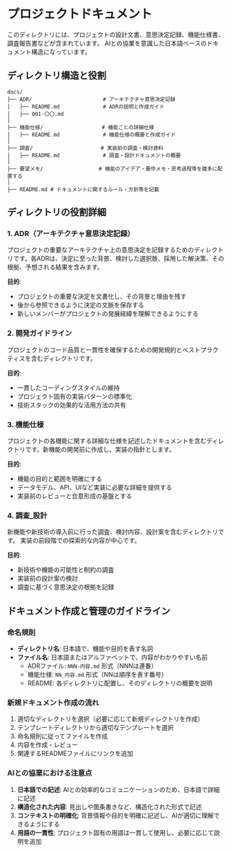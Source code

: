 # プロジェクトドキュメント

このディレクトリには、プロジェクトの設計文書、意思決定記録、機能仕様書、調査報告書などが含まれています。
AIとの協業を意識した日本語ベースのドキュメント構造になっています。

## ディレクトリ構造と役割

```
docs/
├── ADR/                       # アーキテクチャ意思決定記録
│   ├── README.md              # ADRの説明と作成ガイド
│   ├── 001-〇〇.md
│
├── 機能仕様/                   # 機能ごとの詳細仕様
│   ├── README.md              # 機能仕様の概要と作成ガイド
│
├── 調査/                      # 実装前の調査・検討資料
│   ├── README.md              # 調査・設計ドキュメントの概要
│
├── 要望メモ/                  # 機能のアイデア・要件メモ・思考過程等を雑多に配置する
│
├── README.md # ドキュメントに関するルール・方針等を記載
```

## ディレクトリの役割詳細

### 1. ADR（アーキテクチャ意思決定記録）

プロジェクトの重要なアーキテクチャ上の意思決定を記録するためのディレクトリです。各ADRは、決定に至った背景、検討した選択肢、採用した解決策、その根拠、予想される結果を含みます。

**目的**:
- プロジェクトの重要な決定を文書化し、その背景と理由を残す
- 後から参照できるように決定の文脈を保存する
- 新しいメンバーがプロジェクトの発展経緯を理解できるようにする

### 2. 開発ガイドライン

プロジェクトのコード品質と一貫性を確保するための開発規約とベストプラクティスを含むディレクトリです。

**目的**:
- 一貫したコーディングスタイルの維持
- プロジェクト固有の実装パターンの標準化
- 技術スタックの効果的な活用方法の共有


### 3. 機能仕様

プロジェクトの各機能に関する詳細な仕様を記述したドキュメントを含むディレクトリです。新機能の開発前に作成し、実装の指針とします。

**目的**:
- 機能の目的と範囲を明確にする
- データモデル、API、UIなど実装に必要な詳細を提供する
- 実装前のレビューと合意形成の基盤とする

### 4. 調査_設計

新機能や新技術の導入前に行った調査、検討内容、設計案を含むディレクトリです。
実装の前段階での探索的な内容が中心です。

**目的**:
- 新技術や機能の可能性と制約の調査
- 実装前の設計案の検討
- 調査に基づく意思決定の根拠を記録

## ドキュメント作成と管理のガイドライン

### 命名規則

- **ディレクトリ名**: 日本語で、機能や目的を表す名詞
- **ファイル名**: 日本語またはアルファベットで、内容がわかりやすい名前
  - ADRファイル: `NNN-内容.md` 形式（NNNは連番）
  - 機能仕様: `NN_内容.md` 形式（NNは順序を表す番号）
  - README: 各ディレクトリに配置し、そのディレクトリの概要を説明

### 新規ドキュメント作成の流れ

1. 適切なディレクトリを選択（必要に応じて新規ディレクトリを作成）
2. テンプレートディレクトリから適切なテンプレートを選択
3. 命名規則に従ってファイルを作成
4. 内容を作成・レビュー
5. 関連するREADMEファイルにリンクを追加

### AIとの協業における注意点

1. **日本語での記述**: AIとの効率的なコミュニケーションのため、日本語で詳細に記述
2. **構造化された内容**: 見出しや箇条書きなど、構造化された形式で記述
3. **コンテキストの明確化**: 背景情報や目的を明確に記述し、AIが適切に理解できるようにする
4. **用語の一貫性**: プロジェクト固有の用語は一貫して使用し、必要に応じて説明を追加
